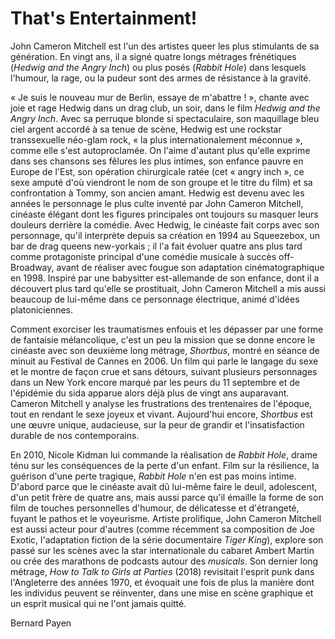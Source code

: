 # That's Entertainment!

John Cameron Mitchell est l'un des artistes queer les plus stimulants de sa génération. En vingt ans, il a signé quatre longs métrages frénétiques (_Hedwig and the Angry Inch_) ou plus posés (_Rabbit Hole_) dans lesquels l'humour, la rage, ou la pudeur sont des armes de résistance à la gravité.

« Je suis le nouveau mur de Berlin, essaye de m'abattre ! », chante avec joie et rage Hedwig dans un drag club, un soir, dans le film _Hedwig and the Angry Inch_. Avec sa perruque blonde si spectaculaire, son maquillage bleu ciel argent accordé à sa tenue de scène, Hedwig est une rockstar transsexuelle néo-glam rock, « la plus internationalement méconnue », comme elle s'est autoproclamée. On l'aime d'autant plus qu'elle exprime dans ses chansons ses fêlures les plus intimes, son enfance pauvre en Europe de l'Est, son opération chirurgicale ratée (cet « angry inch », ce sexe amputé d'où viendront le nom de son groupe et le titre du film) et sa confrontation à Tommy, son ancien amant. Hedwig est devenu avec les années le personnage le plus culte inventé par John Cameron Mitchell, cinéaste élégant dont les figures principales ont toujours su masquer leurs douleurs derrière la comédie. Avec Hedwig, le cinéaste fait corps avec son personnage, qu'il interprète depuis sa création en 1994 au Squeezebox, un bar de drag queens new-yorkais ; il l'a fait évoluer quatre ans plus tard comme protagoniste principal d'une comédie musicale à succès off-Broadway, avant de réaliser avec fougue son adaptation cinématographique en 1998. Inspiré par une babysitter est-allemande de son enfance, dont il a découvert plus tard qu'elle se prostituait, John Cameron Mitchell a mis aussi beaucoup de lui-même dans ce personnage électrique, animé d'idées platoniciennes.

Comment exorciser les traumatismes enfouis et les dépasser par une forme de fantaisie mélancolique, c'est un peu la mission que se donne encore le cinéaste avec son deuxième long métrage, _Shortbus_, montré en séance de minuit au Festival de Cannes en 2006. Un film qui parle le langage du sexe et le montre de façon crue et sans détours, suivant plusieurs personnages dans un New York encore marqué par les peurs du 11 septembre et de l'épidémie du sida apparue alors déjà plus de vingt ans auparavant. Cameron Mitchell y analyse les frustrations des trentenaires de l'époque, tout en rendant le sexe joyeux et vivant. Aujourd'hui encore, _Shortbus_ est une œuvre unique, audacieuse, sur la peur de grandir et l'insatisfaction durable de nos contemporains.

En 2010, Nicole Kidman lui commande la réalisation de _Rabbit Hole_, drame ténu sur les conséquences de la perte d'un enfant. Film sur la résilience, la guérison d'une perte tragique, _Rabbit Hole_ n'en est pas moins intime. D'abord parce que le cinéaste avait dû lui-même faire le deuil, adolescent, d'un petit frère de quatre ans, mais aussi parce qu'il émaille la forme de son film de touches personnelles d'humour, de délicatesse et d'étrangeté, fuyant le pathos et le voyeurisme. Artiste prolifique, John Cameron Mitchell est aussi acteur pour d'autres (comme récemment sa composition de Joe Exotic, l'adaptation fiction de la série documentaire _Tiger King_), explore son passé sur les scènes avec la star internationale du cabaret Ambert Martin ou crée des marathons de podcasts autour des _musicals_. Son dernier long métrage, _How to Talk to Girls at Parties_ (2018) revisitait l'esprit punk dans l'Angleterre des années 1970, et évoquait une fois de plus la manière dont les individus peuvent se réinventer, dans une mise en scène graphique et un esprit musical qui ne l'ont jamais quitté.

Bernard Payen

